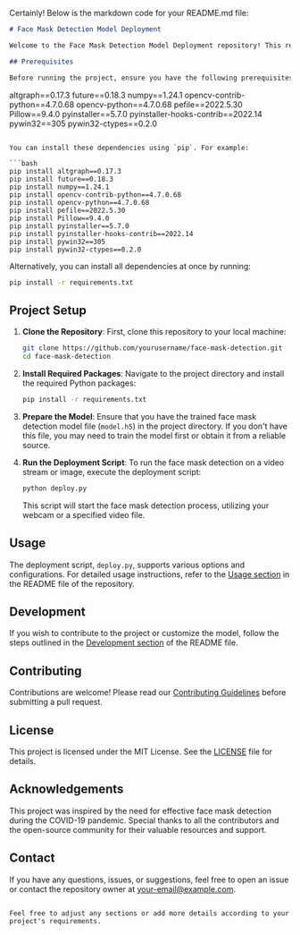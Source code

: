 Certainly! Below is the markdown code for your README.md file:

```markdown
# Face Mask Detection Model Deployment

Welcome to the Face Mask Detection Model Deployment repository! This repository contains the code and resources needed to deploy a face mask detection model using Python. The model can detect whether individuals in images or video streams are wearing face masks.

## Prerequisites

Before running the project, ensure you have the following prerequisites installed:

```
altgraph==0.17.3
future==0.18.3
numpy==1.24.1
opencv-contrib-python==4.7.0.68
opencv-python==4.7.0.68
pefile==2022.5.30
Pillow==9.4.0
pyinstaller==5.7.0
pyinstaller-hooks-contrib==2022.14
pywin32==305
pywin32-ctypes==0.2.0
```

You can install these dependencies using `pip`. For example:

```bash
pip install altgraph==0.17.3
pip install future==0.18.3
pip install numpy==1.24.1
pip install opencv-contrib-python==4.7.0.68
pip install opencv-python==4.7.0.68
pip install pefile==2022.5.30
pip install Pillow==9.4.0
pip install pyinstaller==5.7.0
pip install pyinstaller-hooks-contrib==2022.14
pip install pywin32==305
pip install pywin32-ctypes==0.2.0
```

Alternatively, you can install all dependencies at once by running:

```bash
pip install -r requirements.txt
```

## Project Setup

1. **Clone the Repository**: First, clone this repository to your local machine:

    ```bash
    git clone https://github.com/yourusername/face-mask-detection.git
    cd face-mask-detection
    ```

2. **Install Required Packages**: Navigate to the project directory and install the required Python packages:

    ```bash
    pip install -r requirements.txt
    ```

3. **Prepare the Model**: Ensure that you have the trained face mask detection model file (`model.h5`) in the project directory. If you don't have this file, you may need to train the model first or obtain it from a reliable source.

4. **Run the Deployment Script**: To run the face mask detection on a video stream or image, execute the deployment script:

    ```bash
    python deploy.py
    ```

    This script will start the face mask detection process, utilizing your webcam or a specified video file.

## Usage

The deployment script, `deploy.py`, supports various options and configurations. For detailed usage instructions, refer to the [Usage section](#usage) in the README file of the repository.

## Development

If you wish to contribute to the project or customize the model, follow the steps outlined in the [Development section](#development) of the README file.

## Contributing

Contributions are welcome! Please read our [Contributing Guidelines](CONTRIBUTING.md) before submitting a pull request.

## License

This project is licensed under the MIT License. See the [LICENSE](LICENSE) file for details.

## Acknowledgements

This project was inspired by the need for effective face mask detection during the COVID-19 pandemic. Special thanks to all the contributors and the open-source community for their valuable resources and support.

## Contact

If you have any questions, issues, or suggestions, feel free to open an issue or contact the repository owner at your-email@example.com.
```

Feel free to adjust any sections or add more details according to your project's requirements.
